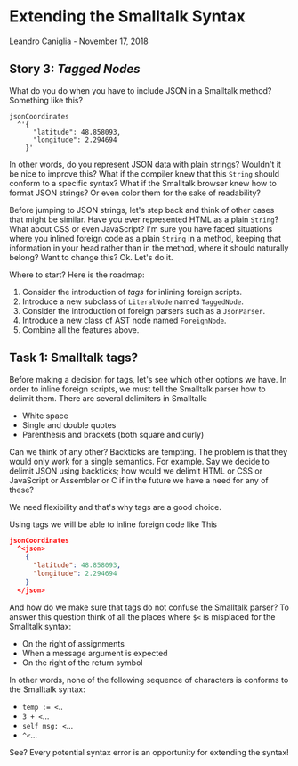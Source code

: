 # Extending the Smalltalk Syntax
Leandro Caniglia - November 17, 2018

**Story 3:** *Tagged Nodes*
--

What do you do when you have to include JSON in a Smalltalk method? Something like this?
```
jsonCoordinates
  ^'{
      "latitude": 48.858093,
      "longitude": 2.294694
    }'
```
In other words, do you represent JSON data with plain strings? Wouldn't it be nice to improve this? What if the compiler knew that this `String` should conform to a specific syntax? What if the Smalltalk browser knew how to format JSON strings? Or even color them for the sake of readability?

Before jumping to JSON strings, let's step back and think of other cases that might be similar. Have you ever represented HTML as a plain `String`? What about CSS or even JavaScript? I'm sure you have faced situations where you inlined foreign code as a plain `String` in a method, keeping that information in your head rather than in the method, where it should naturally belong? Want to change this? Ok. Let's do it.

Where to start? Here is the roadmap:

1. Consider the introduction of _tags_ for inlining foreign scripts.
2. Introduce a new subclass of `LiteralNode` named `TaggedNode`.
3. Consider the introduction of foreign parsers such as a `JsonParser`.
4. Introduce a new class of AST node named `ForeignNode`.
5. Combine all the features above.

Task 1: Smalltalk tags?
--

Before making a decision for tags, let's see which other options we have. In order to inline foreign scripts, we must tell the Smalltalk parser how to delimit them. There are several delimiters in Smalltalk:

- White space
- Single and double quotes
- Parenthesis and brackets (both square and curly)

Can we think of any other? Backticks are tempting. The problem is that they would only work for a single semantics. For example. Say we decide to delimit JSON using backticks; how would we delimit HTML or CSS or JavaScript or Assembler or C if in the future we have a need for any of these?

We need flexibility and that's why tags are a good choice.

Using tags we will be able to inline foreign code like This
```json
jsonCoordinates
  ^<json>
    {
      "latitude": 48.858093,
      "longitude": 2.294694
    }
  </json>
```
And how do we make sure that tags do not confuse the Smalltalk parser? To answer this question think of all the places where `$<` is misplaced for the Smalltalk syntax:

- On the right of assignments
- When a message argument is expected
- On the right of the return symbol

In other words, none of the following sequence of characters is conforms to the Smalltalk syntax:

- `temp := <`..
- `3 + <`...
- `self msg: <`...
- `^<`...

See? Every potential syntax error is an opportunity for extending the syntax!

  

